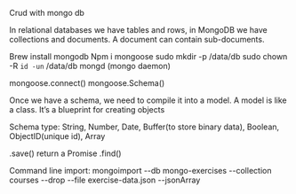 Crud with mongo db

In relational databases we have tables and rows, in MongoDB we have collections and documents. A document can contain sub-documents. 

Brew install mongodb
Npm i mongoose
sudo mkdir -p /data/db
sudo chown -R `id -un` /data/db
mongd (mongo daemon)

mongoose.connect()
mongoose.Schema()

Once we have a schema, we need to compile it into a model. A model is like a class. It’s a blueprint for creating objects

Schema type: String, Number, Date, Buffer(to store binary data), Boolean, ObjectID(unique id), Array

.save() return a Promise
.find() 

Command line import:
mongoimport --db mongo-exercises --collection courses --drop --file exercise-data.json --jsonArray
